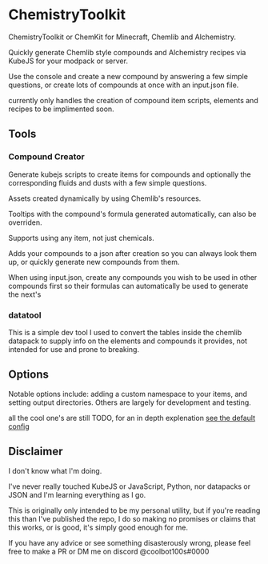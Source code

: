 # ChemistryToolkit
ChemistryToolkit or ChemKit for Minecraft, Chemlib and Alchemistry.

Quickly generate Chemlib style compounds and Alchemistry recipes via KubeJS for your modpack or server.

Use the console and create a new compound by answering a few simple questions, or create lots of compounds at once with an input.json file.

currently only handles the creation of compound item scripts, elements and recipes to be implimented soon.

## Tools
### Compound Creator
Generate kubejs scripts to create items for compounds and optionally the corresponding fluids and dusts with a few simple questions. 

Assets created dynamically by using Chemlib's resources.

Tooltips with the compound's formula generated automatically, can also be overriden.

Supports using any item, not just chemicals.

Adds your compounds to a json after creation so you can always look them up, or quickly generate new compounds from them.

When using input.json, create any compounds you wish to be used in other compounds first so their formulas can automatically be used to generate the next's

### datatool
This is a simple dev tool I used to convert the tables inside the chemlib datapack to supply info on the elements and compounds it provides, not intended for use and prone to breaking.

## Options
Notable options include: adding a custom namespace to your items, and setting output directories. Others are largely for development and testing.

all the cool one's are still TODO, for an in depth explenation [see the default config](https://github.com/coolbot100s/ChemistryToolkit/blob/main/config.yaml)

## Disclaimer
I don't know what I'm doing. 

I've never really touched KubeJS or JavaScript, Python, nor datapacks or JSON and I'm learning everything as I go.

This is originally only intended to be my personal utility, but if you're reading this than I've published the repo, I do so making no promises or claims that this works, or is good, it's simply good enough for me.

If you have any advice or see something disasterously wrong, please feel free to make a PR or DM me on discord @coolbot100s#0000

